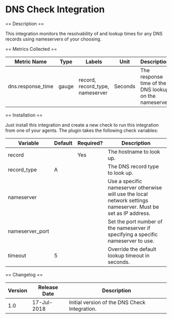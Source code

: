 DNS Check Integration
=====================

== Description ==

This integration monitors the resolvability of and lookup times for any DNS records using nameservers of your choosing.

== Metrics Collected ==

|Metric Name      |Type   |Labels                           |Unit   |Description                                          |
|-----------------|-------|---------------------------------|-------|-----------------------------------------------------|
|dns.response_time|gauge  |record, record_type, nameserver|Seconds|The response time of the DNS lookup on the nameserver|

== Installation ==

Just install this integration and create a new check to run this integration from one of your agents. The plugin
takes the following check variables:

|Variable       |Default     |Required?|Description                                                                                                   |
|---------------|------------|---------|--------------------------------------------------------------------------------------------------------------|
|record         |            |Yes      |The hostname to look up.                                                                                      |
|record_type    |A           |         |The DNS record type to look up.                                                                               |
|nameserver     |            |         |Use a specific nameserver otherwise will use the local network settings nameserver. Must be set as IP address.|
|nameserver_port|            |         |Set the port number of the nameserver if specifying a specific nameserver to use.                             |
|timeout        |5           |         |Override the default lookup timeout in seconds.                                                               |

== Changelog ==

|Version|Release Date|Description                                          |
|-------|------------|-----------------------------------------------------|
|1.0    |17-Jul-2018 |Initial version of the DNS Check Integration.        |
